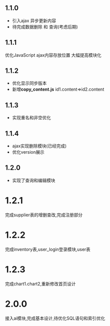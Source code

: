 ## 1.1.0
- 引入ajax 异步更新内容
- 待完成数据删除 和 查询(考虑后期)
## 1.1.1
优化JavaScript ajax内容存放位置
大幅提高模块化

## 1.1.2
- 优化显示同步版本
- 新增**copy_content.js** id1.content=>id2.content

## 1.1.3
- 实现重名和非空优化

## 1.1.4
- ajax实现删除模块(已经完成)
- 优化version展示
## 1.2.0
- 实现了查询和编辑模块
# 1.2.1

完成supplier表的增删查改,完成注册部分
# 1.2.2
完成inventory表,user_login登录模块,user表

# 1.2.3
完成chart1.chart2,重新修改首页设计

# 2.0.0
接入ai模块,完成基本设计,待优化SQL语句和索引优化